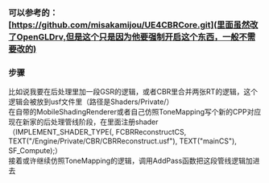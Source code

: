 ### 可以参考的：[https://github.com/misakamijou/UE4CBRCore.git](里面虽然改了OpenGLDrv,但是这个只是因为他要强制开启这个东西，一般不需要改的)

### 步骤
比如说我要在后处理里加一段GSR的逻辑，或者CBR里合并两张RT的逻辑，这个逻辑会被放到usf文件里（路径是Shaders/Private/）  
在自带的MobileShadingRenderer或者自己仿照ToneMapping写个新的CPP对应现在新家的后处理管线阶段，在里面注册shader（IMPLEMENT_SHADER_TYPE(, FCBRReconstructCS, TEXT("/Engine/Private/CBR/CBRReconstruct.usf"), TEXT("mainCS"), SF_Compute);）     
接着或许继续仿照ToneMapping的逻辑，调用AddPass函数把这段管线逻辑加进去  
